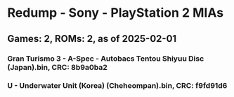 # Redump - Sony - PlayStation 2 MIAs
## Games: 2, ROMs: 2, as of 2025-02-01
### Gran Turismo 3 - A-Spec - Autobacs Tentou Shiyuu Disc (Japan).bin, CRC: 8b9a0ba2
### U - Underwater Unit (Korea) (Cheheompan).bin, CRC: f9fd91d6
